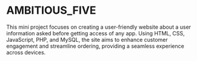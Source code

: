 # AMBITIOUS_FIVE
This mini project focuses on creating a user-friendly website about a user information asked before getting access of any app. Using HTML, CSS, JavaScript, PHP, and MySQL, the site aims to enhance customer engagement and streamline ordering, providing a seamless experience across devices.
